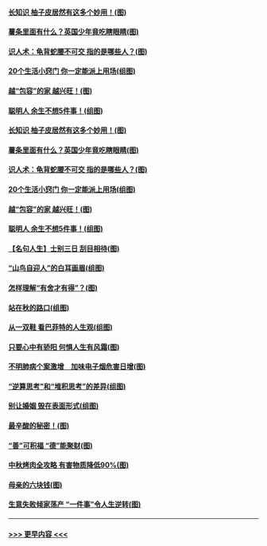 #### [长知识 柚子皮居然有这多个妙用！(图)](../pages/p8/907425.md?t=09170801) 
#### [薯条里面有什么？英国少年竟吃瞎眼睛(图)](../pages/p8/907381.md?t=09170801) 
#### [识人术：龟背蛇腰不可交 指的是哪些人？(图)](../pages/p8/907503.md?t=09170801) 
#### [20个生活小窍门 你一定能派上用场(组图)](../pages/p8/907510.md?t=09170801) 
#### [越“包容”的家 越兴旺！(图)](../pages/p8/907328.md?t=09170801) 
#### [聪明人 余生不想5件事！(组图)](../pages/p8/907364.md?t=09170801) 
#### [长知识 柚子皮居然有这多个妙用！(图)](../pages/p8/907425.md?t=09170801) 
#### [薯条里面有什么？英国少年竟吃瞎眼睛(图)](../pages/p8/907381.md?t=09170801) 
#### [识人术：龟背蛇腰不可交 指的是哪些人？(图)](../pages/p8/907503.md?t=09170801) 
#### [20个生活小窍门 你一定能派上用场(组图)](../pages/p8/907510.md?t=09170801) 
#### [越“包容”的家 越兴旺！(图)](../pages/p8/907328.md?t=09170801) 
#### [聪明人 余生不想5件事！(组图)](../pages/p8/907364.md?t=09170801) 
#### [【名句人生】士别三日 刮目相待(图)](../pages/p8/906988.md?t=09170801) 
#### [“山鸟自迎人”的白耳画眉(组图)](../pages/p8/907332.md?t=09170801) 
#### [怎样理解“有舍才有得”？(图)](../pages/p8/906872.md?t=09170801) 
#### [站在秋的路口(组图)](../pages/p8/906914.md?t=09170801) 
#### [从一双鞋 看巴菲特的人生观(组图)](../pages/p8/907311.md?t=09170801) 
#### [只要心中有骄阳 何惧人生有风霜(图)](../pages/p8/907320.md?t=09170801) 
#### [不明肺病个案激增　加味电子烟危害日增(图)](../pages/p8/907307.md?t=09170801) 
#### [“逆算思考”和“堆积思考”的差异(组图)](../pages/p8/907229.md?t=09170801) 
#### [别让婚姻 毁在表面形式(组图)](../pages/p8/907118.md?t=09170801) 
#### [最辛酸的秘密！(图)](../pages/p8/906327.md?t=09170801) 
#### [“善”可积福 “德”能聚财(图)](../pages/p8/906906.md?t=09170801) 
#### [中秋烤肉全攻略 有害物质降低90%(图)](../pages/p8/907227.md?t=09170801) 
#### [母亲的六块钱(图)](../pages/p8/907107.md?t=09170801) 
#### [生意失败倾家荡产 “一件事”令人生逆转(图)](../pages/p8/907101.md?t=09170801) 

----
#### [ >>> 更早内容 <<< ](../indexes/p8-earlier.md)
